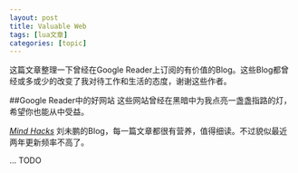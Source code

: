 ```yaml
---
layout: post
title: Valuable Web 
tags: [lua文章]
categories: [topic]
---
```

这篇文章整理一下曾经在Google Reader上订阅的有价值的Blog。这些Blog都曾经或多或少的改变了我对待工作和生活的态度，谢谢这些作者。

##Google Reader中的好网站 这些网站曾经在黑暗中为我点亮一盏盏指路的灯，希望你也能从中受益。

[_Mind Hacks_](http://mindhacks.cn/) 刘未鹏的Blog，每一篇文章都很有营养，值得细读。不过貌似最近两年更新频率不高了。

… TODO